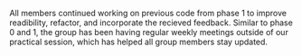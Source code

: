 All members continued working on previous code from phase 1 to improve readibility, refactor, and incorporate the recieved feedback. Similar to phase 0 and 1, the group has been having regular weekly meetings outside of our practical session, which has helped all group members stay updated.

